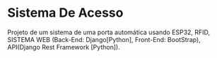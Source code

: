 # Sistema De Acesso
Projeto de um sistema de uma porta automática usando ESP32, RFID, SISTEMA WEB (Back-End: Django[Python], Front-End: BootStrap), API(Django Rest Framework [Python]). 
